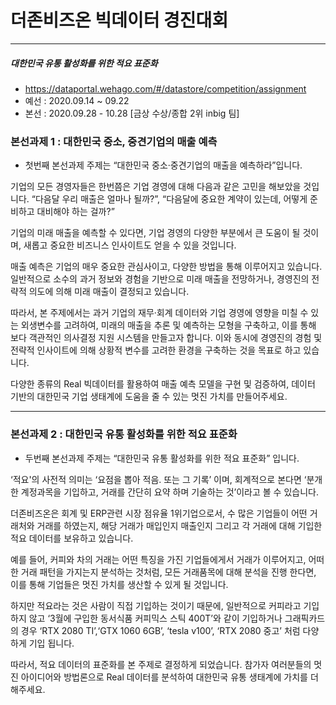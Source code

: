 # 더존비즈온 빅데이터 경진대회
---
##### 대한민국 유통 활성화를 위한 적요 표준화

- https://dataportal.wehago.com/#/datastore/competition/assignment
- 예선 : 2020.09.14 ~ 09.22
- 본선 : 2020.09.28 - 10.28 [금상 수상/종합 2위 inbig 팀]



### 본선과제 1 : 대한민국 중소, 중견기업의 매출 예측 

- 첫번째 본선과제 주제는 “대한민국 중소·중견기업의 매출을 예측하라”입니다.

기업의 모든 경영자들은 한번쯤은 기업 경영에 대해 다음과 같은 고민을 해보았을 것입니다.
“다음달 우리 매출은 얼마나 될까?”, “다음달에 중요한 계약이 있는데, 어떻게 준비하고 대비해야 하는 걸까?”

기업의 미래 매출을 예측할 수 있다면, 기업 경영의 다양한 부분에서 큰 도움이 될 것이며, 새롭고 중요한 비즈니스 인사이트도 얻을
수 있을 것입니다.

매출 예측은 기업의 매우 중요한 관심사이고, 다양한 방법을 통해 이루어지고 있습니다. 일반적으로 소수의 과거 정보와 경험을
기반으로 미래 매출을 전망하거나, 경영진의 전략적 의도에 의해 미래 매출이 결정되고 있습니다.

따라서, 본 주제에서는 과거 기업의 재무·회계 데이터와 기업 경영에 영향을 미칠 수 있는 외생변수를 고려하여, 미래의 매출을 추론
및 예측하는 모형을 구축하고, 이를 통해 보다 객관적인 의사결정 지원 시스템을 만들고자 합니다. 이와 동시에 경영진의 경험 및
전략적 인사이트에 의해 상황적 변수를 고려한 환경을 구축하는 것을 목표로 하고 있습니다.

다양한 종류의 Real 빅데이터를 활용하여 매출 예측 모델을 구현 및 검증하여, 데이터 기반의 대한민국 기업 생태계에 도움을 줄
수 있는 멋진 가치를 만들어주세요.

---
###  본선과제 2 : 대한민국 유통 활성화를 위한 적요 표준화
- 두번째 본선과제 주제는 “대한민국 유통 활성화를 위한 적요 표준화” 입니다.

‘적요'의 사전적 의미는 ‘요점을 뽑아 적음. 또는 그 기록’ 이며, 회계적으로 본다면 ‘분개한 계정과목을 기입하고, 거래를 간단히 요약
하며 기술하는 것’이라고 볼 수 있습니다.

더존비즈온은 회계 및 ERP관련 시장 점유율 1위기업으로서, 수 많은 기업들이 어떤 거래처와 거래를 하였는지, 해당 거래가 매입인지 매출인지
그리고 각 거래에 대해 기입한 적요 데이터를 보유하고 있습니다.

예를 들어, 커피와 차의 거래는 어떤 특징을 가진 기업들에게서 거래가 이루어지고, 어떠한 거래 패턴을 가지는지 분석하는 것처럼,
모든 거래품목에 대해 분석을 진행 한다면, 이를 통해 기업들은 멋진 가치를 생산할 수 있게 될 것입니다.

하지만 적요라는 것은 사람이 직접 기입하는 것이기 때문에, 일반적으로 커피라고 기입하지 않고 ‘3월에 구입한 동서식품 커피믹스
스틱 400T’와 같이 기입하거나 그래픽카드의 경우 ‘RTX 2080 TI’,‘GTX 1060 6GB’, ‘tesla v100’, ‘RTX 2080 중고’ 처럼 다양
하게 기입 됩니다.

따라서, 적요 데이터의 표준화를 본 주제로 결정하게 되었습니다. 참가자 여러분들의 멋진 아이디어와 방법론으로 Real 데이터를
분석하여 대한민국 유통 생태계에 가치를 더해주세요.